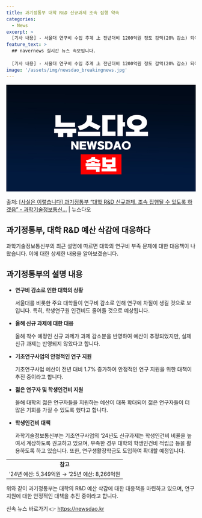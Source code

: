 ```yaml
---
title: 과기정통부 대학 R&D 신규과제 조속 집행 약속
categories:
  - News
excerpt: >
  [기사 내용] - 서울대 연구비 수입 추계 上 전년대비 1200억원 정도 감액(20% 감소) 되어 연구에 차…
feature_text: >
  ## navernews 실시간 뉴스 속보입니다.

  [기사 내용] - 서울대 연구비 수입 추계 上 전년대비 1200억원 정도 감액(20% 감소) 되어 연구에 차…
image: '/assets/img/newsdao_breakingnews.jpg'
---
```


![뉴스다오 속보](/assets/img/newsdao_breakingnews.jpg)

<p>출처: <a href="https://newsdao.kr/3326" rel="dofollow">[사실은 이렇습니다] 과기정통부 “대학 R&D 신규과제, 조속 집행될 수 있도록 하겠음” - 과학기술정보통신…</a> | 뉴스다오</p>

<h2>과기정통부, 대학 R&D 예산 삭감에 대응하다</h2>
<p data-ke-size="size16">과학기술정보통신부의 최근 설명에 따르면 대학의 연구비 부족 문제에 대한 대응책이 나왔습니다. 이에 대한 상세한 내용을 알아보겠습니다.</p>

<h2 data-ke-size="size26">과기정통부의 설명 내용</h2>
<ul>
  <li><b>연구비 감소로 인한 대학의 상황</b>
    <p data-ke-size="size16">서울대를 비롯한 주요 대학들이 연구비 감소로 인해 연구에 차질이 생길 것으로 보입니다. 특히, 학생연구원 인건비도 줄어들 것으로 예상됩니다.</p>
  </li>
  <li><b>올해 신규 과제에 대한 대응</b>
    <p data-ke-size="size16">올해 착수 예정인 신규 과제가 과제 감소분을 반영하여 예산이 추정되었지만, 실제 신규 과제는 반영되지 않았다고 합니다.</p>
  </li>
  <li><b>기초연구사업의 안정적인 연구 지원</b>
    <p data-ke-size="size16">기초연구사업 예산이 전년 대비 1.7% 증가하여 안정적인 연구 지원을 위한 대책이 추진 중이라고 합니다.</p>
  </li>
  <li><b>젊은 연구자 및 학생인건비 지원</b>
    <p data-ke-size="size16">올해 대학의 젊은 연구자들을 지원하는 예산이 대폭 확대되어 젊은 연구자들이 더 많은 기회를 가질 수 있도록 했다고 합니다.</p>
  </li>
  <li><b>학생인건비 대책</b>
    <p data-ke-size="size16">과학기술정보통신부는 기초연구사업의 ‘24년도 신규과제는 학생인건비 비율을 높여서 계상하도록 권고하고 있으며, 부족한 경우 대학의 학생인건비 적립금 등을 활용하도록 하고 있습니다. 또한, 연구생활장학금도 도입하여 확대할 예정입니다.</p>
  </li>
</ul>
<table>
  <tr>
    <td style="text-align: center; height: 17px;"><b>참고</b></td>
  </tr>
  <tr>
    <td style="text-align: center; height: 17px;">‘24년 예산: 5,349억원 → ‘25년 예산: 8,266억원</td>
  </tr>
</table>
<p data-ke-size="size16">위와 같이 과기정통부는 대학의 R&D 예산 삭감에 대한 대응책을 마련하고 있으며, 연구 지원에 대한 안정적인 대책을 추진 중이라고 합니다.</p>
 

신속 뉴스 바로가기 👉 <a href="https://newsdao.kr" rel="dofollow">https://newsdao.kr</a>


